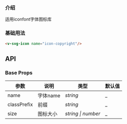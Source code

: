 <script setup>
import demo from './demo.vue'
</script>

<demo/>

### 介绍

适用iconfont字体图标库

### 基础用法

```html
<v-svg-icon name="icon-copyright"/>
```

## API

### Base Props

| 参数   | 说明           | 类型      | 默认值 |
| ------ | -------------- | --------- | ------ |
| name | 字体name  | _string_    | _ |
| classPrefix | 前缀 | _string_  | _    |
| size | 图标大小 | _string \| number_  | _    |
